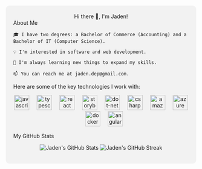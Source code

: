 <div style="background-color: #f2f2f2; padding: 20px; border-radius: 10px;">
<div align="center">
Hi there 👋, I'm Jaden!

</div>
About Me

    🎓 I have two degrees: a Bachelor of Commerce (Accounting) and a Bachelor of IT (Computer Science).

    💡 I'm interested in software and web development.

    🌱 I'm always learning new things to expand my skills.

    📫 You can reach me at jaden.dep@gmail.com.

Here are some of the key technologies I work with:

<p align="center">
<img src="https://skillicons.dev/icons?i=js" height="40" alt="javascript logo"  />
  <img width="12" />
  <img src="https://cdn.jsdelivr.net/gh/devicons/devicon/icons/typescript/typescript-original.svg" height="40" alt="typescript logo"  />
  <img width="12" />
  <img src="https://cdn.jsdelivr.net/gh/devicons/devicon/icons/react/react-original.svg" height="40" alt="react logo"  />
  <img width="12" />
  <img src="https://cdn.jsdelivr.net/gh/devicons/devicon/icons/storybook/storybook-original.svg" height="40" alt="storybook logo"  />
  <img width="12" />
  <img src="https://skillicons.dev/icons?i=dotnet" height="40" alt="dot-net logo"  />
  <img width="12" />
  <img src="https://skillicons.dev/icons?i=cs" height="40" alt="csharp logo"  />
  <img width="12" />
  <img src="https://skillicons.dev/icons?i=aws" height="40" alt="amazonwebservices logo"  />
  <img width="12" />
  <img src="https://skillicons.dev/icons?i=azure" height="40" alt="azure logo"  />
  <img width="12" />
  <img src="https://skillicons.dev/icons?i=docker" height="40" alt="docker logo"  />
  <img width="12" />
  <img src="https://skillicons.dev/icons?i=angular" height="40" alt="angularjs logo"  />
</p>
My GitHub Stats

<p align="center">
<img src="https://github-readme-stats.vercel.app/api?username=jdepe&show_icons=true&locale=en" alt="Jaden's GitHub Stats" />
<img src="https://github-readme-streak-stats.herokuapp.com/?user=jdepe&" alt="Jaden's GitHub Streak" />
</p>

</div>
